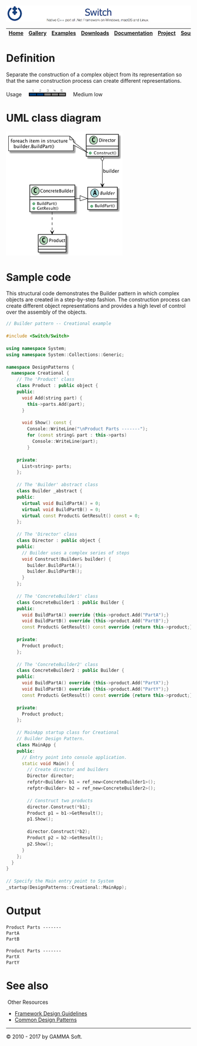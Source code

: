 ![Switch Header](Pictures/SwitchNativeC++port.png)

| [Home](Home.md) | [Gallery](Gallery.md) | [Examples](Examples.md) | [Downloads](Downloads.md) | [Documentation](Documentation.md) | [Project](https://sourceforge.net/projects/switchpro) | [Source](https://github.com/gammasoft71/switch) | [License](License.md) | [Contact](Contact.md) | [GAMMA Soft](https://gammasoft71.wixsite.com/gammasoft) |
|-----------------|-----------------------|-------------------------|-------------------------|-----------------------------------|-------------------------------------------------------|-------------------------------------------------|-----------------------|-----------------------|---------------------------------------------------------|

# Definition

Separate the construction of a complex object from its representation so that the same construction process can create different representations.

Usage     ![Usage](Pictures/Usage2.png)     Medium low

# UML class diagram

![AbstractFactory](Diagrams/UML/DesignPatterns/Builder.png)

# Sample code

This structural code demonstrates the Builder pattern in which complex objects are created in a step-by-step fashion. The construction process can create different object representations and provides a high level of control over the assembly of the objects. 

```c++
// Builder pattern -- Creational example
 
#include <Switch/Switch>
 
using namespace System;
using namespace System::Collections::Generic;
 
namespace DesignPatterns {
  namespace Creational {
    // The 'Product' class
    class Product : public object {
    public:
      void Add(string part) {
        this->parts.Add(part);
      }
 
      void Show() const {
        Console::WriteLine("\nProduct Parts -------");
        for (const string& part : this->parts)
          Console::WriteLine(part);
        }
​
    private:
      List<string> parts;
    };
​
    // The 'Builder' abstract class
    class Builder _abstract {
    public:
      virtual void BuildPartA() = 0;
      virtual void BuildPartB() = 0;
      virtual const Product& GetResult() const = 0;
    };
 
    // The 'Director' class
    class Director : public object {
    public:
      // Builder uses a complex series of steps
      void Construct(Builder& builder) {
        builder.BuildPartA();
        builder.BuildPartB();
      }
    };
   
    // The 'ConcreteBuilder1' class
    class ConcreteBuilder1 : public Builder {
    public:
      void BuildPartA() override {this->product.Add("PartA");}
      void BuildPartB() override {this->product.Add("PartB");}
      const Product& GetResult() const override {return this->product;}
 
    private:
      Product product;
    };
 
    // The 'ConcreteBuilder2' class
    class ConcreteBuilder2 : public Builder {
    public:
      void BuildPartA() override {this->product.Add("PartX");}
      void BuildPartB() override {this->product.Add("PartY");}
      const Product& GetResult() const override {return this->product;}
 
    private:
      Product product;
    };
 
    // MainApp startup class for Creational
    // Builder Design Pattern.
    class MainApp {
    public:
      // Entry point into console application.
      static void Main() {
        // Create director and builders
        Director director;
        refptr<Builder> b1 = ref_new<ConcreteBuilder1>();
        refptr<Builder> b2 = ref_new<ConcreteBuilder2>();
​
        // Construct two products
        director.Construct(*b1);
        Product p1 = b1->GetResult();
        p1.Show();
​
        director.Construct(*b2);
        Product p2 = b2->GetResult();
        p2.Show();
      }
    };
  }
}
 
// Specify the Main entry point to System
_startup(DesignPatterns::Creational::MainApp);
```

# Output

```
Product Parts -------
PartA
PartB
​
Product Parts -------
PartX
PartY
```

# See also
​
Other Resources

* [Framework Design Guidelines](FrameworkDesignGuidelines.md)
* [Common Design Patterns](CommonDesignPatterns.md)

______________________________________________________________________________________________

© 2010 - 2017 by GAMMA Soft.
